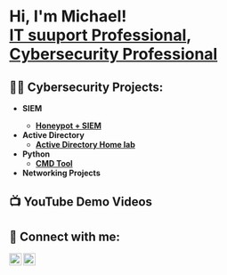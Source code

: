 <h1>Hi, I'm Michael! <br/><a href="https://github.com/joshmadakor1">IT suuport Professional</a>, <a href="https://www.linkedin.com/in/joshmadakor/">Cybersecurity Professional</a></h1>

<h2>👨‍💻 Cybersecurity Projects:</h2>

- <b> SIEM <b>
  - [Honeypot + SIEM  ](https://github.com/joshmadakor1/Algorithms-Practice)
- <b>Active Directory </b>
  - [Active Directory Home lab](https://github.com/joshmadakor1/Algorithms-Practice)
- <b> Python </b>
  - [CMD Tool](https://github.com/joshmadakor1/Algorithms-Practice)
- <b> Networking Projects <b>
<h2>📺 YouTube Demo Videos</h2>


<h2> 🤳 Connect with me:</h2>

[<img align="left" alt="JoshMadakor | YouTube" width="22px" src="https://cdn.jsdelivr.net/npm/simple-icons@v3/icons/youtube.svg" />][youtube]
[<img align="left" alt="JoshMadakor | LinkedIn" width="22px" src="https://cdn.jsdelivr.net/npm/simple-icons@v3/icons/linkedin.svg" />][linkedin]

[youtube]: https://www.youtube.com/@MichaelFagbulu
[linkedin]: https://www.linkedin.com/in/michael-fagbulu-331183144/

<!--
**joshmadakor1/joshmadakor1** is a ✨ _special_ ✨ repository because its `README.md` (this file) appears on your GitHub profile.

Here are some ideas to get you started:

- 🔭 I’m currently working on ...
- 🌱 I’m currently learning ...
- 👯 I’m looking to collaborate on ...
- 🤔 I’m looking for help with ...
- 💬 Ask me about ...
- 📫 How to reach me: ...
- 😄 Pronouns: ...
- ⚡ Fun fact: ...
-->
